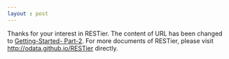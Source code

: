 ```yaml
---
layout : post
---
```


Thanks for your interest in RESTier. The content of URL has been changed to [Getting-Started-
Part-2](http://odata.github.io/RESTier/#01-03-Add-Domain-Logic). For more documents of RESTier, please visit http://odata.github.io/RESTier directly.